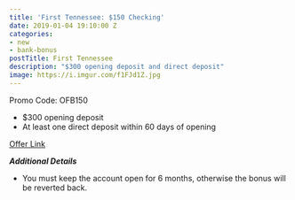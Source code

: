 ```yaml
---
title: 'First Tennessee: $150 Checking'
date: 2019-01-04 19:10:00 Z
categories:
- new
- bank-bonus
postTitle: First Tennessee
description: "$300 opening deposit and direct deposit"
image: https://i.imgur.com/f1FJd1Z.jpg
---
```


Promo Code: OFB150
* $300 opening deposit
* At least one direct deposit within 60 days of opening

[Offer Link](https://www.firsttennessee.com/landing/deposit/150-express-v2-landing-OFB150)

***Additional Details***

* You must keep the account open for 6 months, otherwise the bonus will be reverted back.